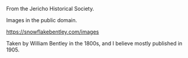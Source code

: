 From the Jericho Historical Society.

Images in the public domain.

https://snowflakebentley.com/images

Taken by William Bentley in the 1800s, and I believe mostly published in 1905.
